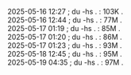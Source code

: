 2025-05-16 12:27  ;  du -hs .  :  103K .   
2025-05-16 12:44  ;  du -hs .  :  77M .   
2025-05-17 01:19  ;  du -hs .  :  85M .   
2025-05-17 01:20  ;  du -hs .  :  86M .   
2025-05-17 01:23  ;  du -hs .  :  93M .   
2025-05-18 12:45  ;  du -hs .  :  95M .   
2025-05-19 04:35  ;  du -hs .  :  97M .   

